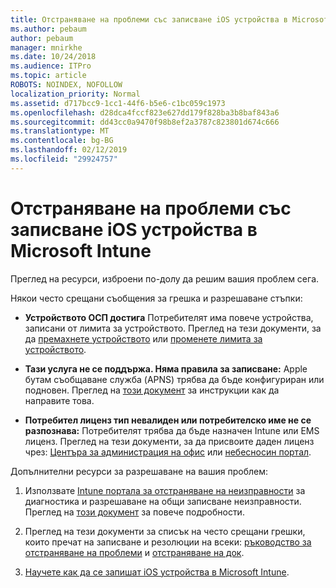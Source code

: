 ```yaml
---
title: Отстраняване на проблеми със записване iOS устройства в Microsoft Intune
ms.author: pebaum
author: pebaum
manager: mnirkhe
ms.date: 10/24/2018
ms.audience: ITPro
ms.topic: article
ROBOTS: NOINDEX, NOFOLLOW
localization_priority: Normal
ms.assetid: d717bcc9-1cc1-44f6-b5e6-c1bc059c1973
ms.openlocfilehash: d28dca4fccf823e627dd179f828ba3b8baf843a6
ms.sourcegitcommit: dd43cc0a9470f98b8ef2a3787c823801d674c666
ms.translationtype: MT
ms.contentlocale: bg-BG
ms.lasthandoff: 02/12/2019
ms.locfileid: "29924757"
---
```

# <a name="troubleshoot-issues-with-enrolling-ios-devices-in-microsoft-intune"></a>Отстраняване на проблеми със записване iOS устройства в Microsoft Intune

Преглед на ресурси, изброени по-долу да решим вашия проблем сега. 
  
Някои често срещани съобщения за грешка и разрешаване стъпки:
  
- **Устройството ОСП достига** Потребителят има повече устройства, записани от лимита за устройството. Преглед на тези документи, за да [премахнете устройството](https://docs.microsoft.com/intune/devices-wipe) или [променете лимита за устройството](https://docs.microsoft.com/intune/enrollment-restrictions-set#set-device-limit-restrictions).
    
- **Тази услуга не се поддържа. Няма правила за записване:** Apple бутам съобщаване служба (APNS) трябва да бъде конфигуриран или подновен. Преглед на [този документ](https://docs.microsoft.com/intune/apple-mdm-push-certificate-get) за инструкции как да направите това. 
    
- **Потребител лиценз тип невалиден или потребителско име не се разпознава:** Потребителят трябва да бъде назначен Intune или EMS лиценз. Преглед на тези документи, за да присвоите даден лиценз чрез: [Центъра за администрация на офис](https://docs.microsoft.com/intune/licenses-assign) или [небесносин портал](https://docs.microsoft.com/azure/active-directory/license-users-groups).
    
Допълнителни ресурси за разрешаване на вашия проблем:
  
1. Използвате [Intune портала за отстраняване на неизправности](https://devicemanagement.microsoft.com/#blade/Microsoft_Intune_DeviceSettings/TroubleshootBlade) за диагностика и разрешаване на общи записване неизправности. Преглед на [този документ](https://docs.microsoft.com/intune/help-desk-operators) за повече подробности. 
    
2. Преглед на тези документи за списък на често срещани грешки, които пречат на записване и резолюции на всеки: [ръководство за отстраняване на проблеми](https://support.microsoft.com/help/4039809/troubleshooting-ios-device-enrollment-in-intune) и [отстраняване на док](https://docs.microsoft.com/intune-classic/troubleshoot/troubleshoot-device-enrollment-in-intune).
    
3. [Научете как да се запишат iOS устройства в Microsoft Intune](https://docs.microsoft.com/intune/ios-enroll).
    

